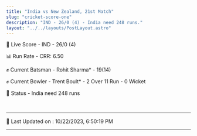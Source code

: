 ```yaml
---
title: "India vs New Zealand, 21st Match"
slug: "cricket-score-one"
description: "IND - 26/0 (4) - India need 248 runs."
layout: "../../layouts/PostLayout.astro"
---
```


🔴 Live Score - IND - 26/0 (4)  

📊 Run Rate - CRR: 6.50  

✊ Current Batsman - Rohit Sharma* - 19(14)  

✊ Current Bowler - Trent Boult* - 2 Over 11 Run - 0 Wicket  

📑 Status - India need 248 runs

<br />

***

📝 Last Updated on : 10/22/2023, 6:50:19 PM

***

